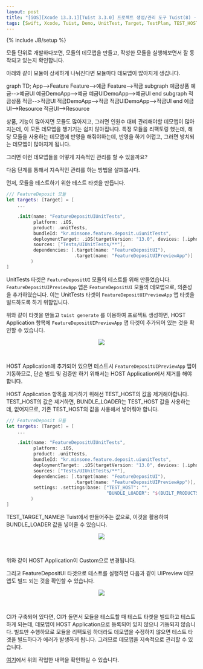 ```yaml
---
layout: post
title: "[iOS][Xcode 13.3.1][Tuist 3.3.0] 프로젝트 생성/관리 도구 Tuist(8) - 모듈의 데모앱의 지속가능하게 유지보수되도록 검증하기 with Tuist"
tags: [Swift, Xcode, Tuist, Demo, UnitTest, Target, TestPlan, TEST_HOST, BUNDLE_LOADER]
---
```

{% include JB/setup %}

모듈 단위로 개발하다보면, 모듈의 데모앱을 만들고, 작성한 모듈을 실행해보면서 잘 동작되고 있는지 확인합니다.

아래와 같이 모듈이 상세하게 나눠진다면 모듈마다 데모앱이 많아지게 생깁니다.

<div class="mermaid" style="display:flex;justify-content:center;"> 
graph TD;
    App-->Feature
    Feature-->예금
    Feature-->적금
    subgraph 예금상품
    예금-->예금UI
    예금DemoApp-->예금
    예금UIDemoApp-->예금UI
    end
    subgraph 적금상품
    적금-->적금UI
    적금DemoApp-->적금
    적금UIDemoApp-->적금UI
    end
    예금UI-->Resource
    적금UI-->Resource
</div>

상품, 기능이 많아지면 모듈도 많아지고, 그러면 인원수 대비 관리해야할 데모앱이 많아지는데, 이 모든 데모앱을 챙기기는 쉽지 않아집니다. 특정 모듈을 리팩토링 했는데, 해당 모듈을 사용하는 데모앱에 반영을 해줘야하는데, 반영을 하기 어렵고, 그러면 방치되는 데모앱이 많아지게 됩니다.

그러면 이런 데모앱들을 어떻게 지속적인 관리를 할 수 있을까요?

다음 단계를 통해서 지속적인 관리를 하는 방법을 살펴봅시다.

먼저, 모듈을 테스트하기 위한 테스트 타겟을 만듭니다.

```swift
/// FeatureDeposit 모듈
let targets: [Target] = [
    ...

    .init(name: "FeatureDepositUIUnitTests",
          platform: .iOS,
          product: .unitTests,
          bundleId: "kr.minsone.feature.deposit.uiunitTests",
          deploymentTarget: .iOS(targetVersion: "13.0", devices: [.iphone, .ipad]),
          sources: ["Tests/UIUnitTests/**"],
          dependencies: [.target(name: "FeatureDepositUI"),
                         .target(name: "FeatureDepositUIPreviewApp")]
         )
]
```
UnitTests 타겟은 `FeatureDepositUI` 모듈의 테스트를 위해 만들었습니다. `FeatureDepositUIPreviewApp` 앱은 `FeatureDepositUI` 모듈의 데모앱으로, 의존성을 추가하였습니다. 이는 UnitTests 타겟이 `FeatureDepositUIPreviewApp` 앱 타겟을 빌드하도록 하기 위함입니다.

위와 같이 타겟을 만들고 `tuist generate` 를 이용하여 프로젝트 생성하면, HOST Application 항목에 `FeatureDepositUIPreviewApp` 앱 타겟이 추가되어 있는 것을 확인할 수 있습니다.

<p style="text-align:center;">
<img src="{{ site.production_url }}/image/2022/06/20220605_01.png"/>
</p><br/>

HOST Application에 추가되어 있으면 테스트시 `FeatureDepositUIPreviewApp` 앱이 기동하므로, 단순 빌드 및 검증만 하기 위해서는 HOST Application에서 제거를 해야합니다.

HOST Application 항목을 제거하기 위해선 TEST_HOST의 값을 제거해야합니다. TEST_HOST의 값은 제거하면, BUNDLE_LOADER는 TEST_HOST 값을 사용하는데, 없어지므로, 기존 TEST_HOST의 값을 사용해서 넣어줘야 합니다. 

```swift
/// FeatureDeposit 모듈
let targets: [Target] = [
    ...

    .init(name: "FeatureDepositUIUnitTests",
          platform: .iOS,
          product: .unitTests,
          bundleId: "kr.minsone.feature.deposit.uiunitTests",
          deploymentTarget: .iOS(targetVersion: "13.0", devices: [.iphone, .ipad]),
          sources: ["Tests/UIUnitTests/**"],
          dependencies: [.target(name: "FeatureDepositUI"),
                         .target(name: "FeatureDepositUIPreviewApp")],
          settings: .settings(base: ["TEST_HOST": "",
                                     "BUNDLE_LOADER": "$(BUILT_PRODUCTS_DIR)/$(TEST_TARGET_NAME).app/$(TEST_TARGET_NAME)"])
         )
]
```

TEST_TARGET_NAME은 Tuist에서 만들어주는 값으로, 이것을 활용하여 BUNDLE_LOADER 값을 넣어줄 수 있습니다.

<p style="text-align:center;">
<img src="{{ site.production_url }}/image/2022/06/20220605_02.png"/>
</p><br/>

위와 같이 HOST Application이 Custom으로 변경됩니다.

그리고 FeatureDepositUI 타겟으로 테스트를 실행하면 다음과 같이 UIPreview 데모앱도 빌드 되는 것을 확인할 수 있습니다.

<p style="text-align:center;">
<img src="{{ site.production_url }}/image/2022/06/20220605_03.png"/>
</p><br/>

CI가 구축되어 있다면, CI가 돌면서 모듈을 테스트할 때 테스트 타겟을 빌드하고 테스트하게 되는데, 데모앱이 HOST Application으로 등록되어 있지 않으니 기동되지 않습니다. 빌드만 수행하므로 모듈을 리팩토링 하더라도 데모앱을 수정하지 않으면 테스트 타겟을 빌드하다가 에러가 발생하게 됩니다. 그러므로 데모앱을 지속적으로 관리할 수 있습니다.

[여기](https://github.com/minsOne/Experiment-Repo/tree/master/20220605-DemoAppSample)에서 위의 작업한 내역을 확인하실 수 있습니다.